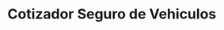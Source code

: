 #  Cotizador Seguro de Vehiculos



<!-- 

<link rel="stylesheet" href="https://fonts.googleapis.com/css?family=Slabo+27px" />


<link href="https://fonts.googleapis.com/css2?family=Slabo+27px&display=swap" rel="stylesheet"> 


cotizador-seguro-vehiculo


///-------- Recursos ----------//*
https://emotion.sh/docs/introduction
https://tobiasahlin.com/spinkit/
https://github.com/codigoconjuan/cotizador_react

-->



